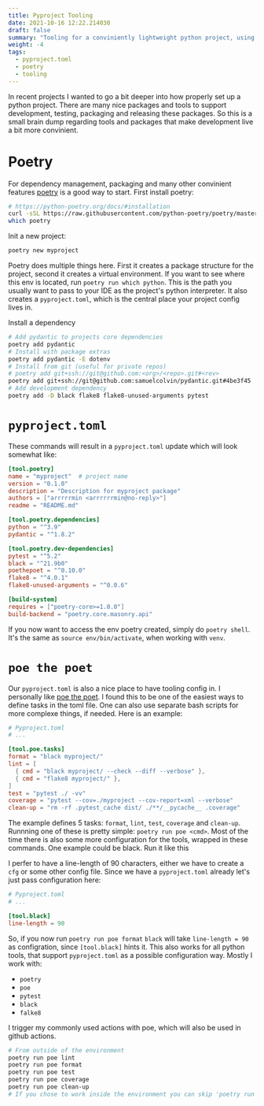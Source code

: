 ```yaml
---
title: Pyproject Tooling
date: 2021-10-16 12:22.214030
draft: false
summary: "Tooling for a conviniently lightweight python project, using pyproject.toml with some simple tools"
weight: -4
tags: 
  - pyproject.toml
  - poetry
  - tooling
---
```


In recent projects I wanted to go a bit deeper into how properly set up a python project.
There are many nice packages and tools to support development, testing, packaging and
releasing these packages. So this is a small brain dump regarding tools and packages that
make development live a bit more convinient.

# Poetry

For dependency management, packaging and many other convinient features 
[poetry](https://python-poetry.org) is a good way to start. First install poetry:

````bash
# https://python-poetry.org/docs/#installation
curl -sSL https://raw.githubusercontent.com/python-poetry/poetry/master/get-poetry.py | python -
which poetry
````

Init a new project:
````bash
poetry new myproject
````
Poetry does multiple things here. First it creates a package structure for the project,
second it creates a virtual environment. If you want to see where this env is located, run
`poetry run which python`. This is the path you usually want to pass to your IDE as the 
project's python interpreter. It also creates a `pyproject.toml`, which is the central 
place your project config lives in.

Install a dependency
````bash
# Add pydantic to projects core dependencies 
poetry add pydantic
# Install with package extras
poetry add pydantic -E dotenv
# Install from git (useful for private repos)
# poetry add git+ssh://git@github.com:<org>/<repo>.git#<rev>
poetry add git+ssh://git@github.com:samuelcolvin/pydantic.git#4be3f45
# Add development dependency
poetry add -D black flake8 flake8-unused-arguments pytest
````

# `pyproject.toml`

These commands will result in a `pyproject.toml` update which will look somewhat like:

````toml
[tool.poetry]
name = "myproject"  # project name
version = "0.1.0"
description = "Description for myproject package"
authors = ["arrrrrmin <arrrrrrmin@no-reply>"]
readme = "README.md"

[tool.poetry.dependencies]
python = "^3.9"
pydantic = "^1.8.2"

[tool.poetry.dev-dependencies]
pytest = "^5.2"
black = "^21.9b0"
poethepoet = "^0.10.0"
flake8 = "^4.0.1"
flake8-unused-arguments = "^0.0.6"

[build-system]
requires = ["poetry-core>=1.0.0"]
build-backend = "poetry.core.masonry.api"
````

If you now want to access the env poetry created, simply do `poetry shell`. It's the same
as `source env/bin/activate`, when working with `venv`. 

# `poe the poet`

Our `pyproject.toml` is also a nice place to have tooling config in. I personally like
[poe the poet](https://pypi.org/project/poethepoet/). I found this to be one of the 
easiest ways to define tasks in the toml file. One can also use separate bash scripts for
more complexe things, if needed.  Here is an example:

````toml
# Pyproject.toml
# ...

[tool.poe.tasks]
format = "black myproject/"
lint = [
  { cmd = "black myproject/ --check --diff --verbose" },
  { cmd = "flake8 myproject/" },
]
test = "pytest ./ -vv"
coverage = "pytest --cov=./myproject --cov-report=xml --verbose"
clean-up = "rm -rf .pytest_cache dist/ ./**/__pycache__ .coverage"
````

The example defines 5 tasks: `format`, `lint`, `test`, `coverage` and `clean-up`. Runnning
one of these is pretty simple: `poetry run poe <cmd>`. Most of the time there is also some
more configuration for the tools, wrapped in these commands. One example could be black.
Run it like this


I perfer to have a line-length of 90 characters, either we have to create a `cfg` or some 
other config file. Since we have a `pyproject.toml` already let's just pass configuration 
here:

````toml
# Pyproject.toml
# ...

[tool.black]
line-length = 90
````

So, if you now run `poetry run poe format` `black` will take `line-length = 90` as 
configration, since `[tool.black]` hints it. This also works for all python tools, that
support `pyproject.toml` as a possible configuration way. Mostly I work with:
* `poetry`
* `poe`
* `pytest`
* `black`
* `falke8`

I trigger my commonly used actions with poe, which will also be used in github actions. 

````bash
# From outside of the environment
poetry run poe lint
poetry run poe format
poetry run poe test
poetry run poe coverage
poetry run poe clean-up
# If you chose to work inside the environment you can skip 'poetry run'
````

